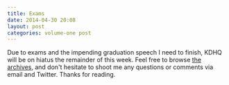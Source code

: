 ```yaml
---
title: Exams
date: 2014-04-30 20:08
layout: post
categories: volume-one post
---
```

Due to exams and the impending graduation speech I need to finish, KDHQ will be on hiatus the remainder of this week. Feel free to browse [the archives](/archives), and don't hesitate to shoot me any questions or comments via email and Twitter. Thanks for reading.